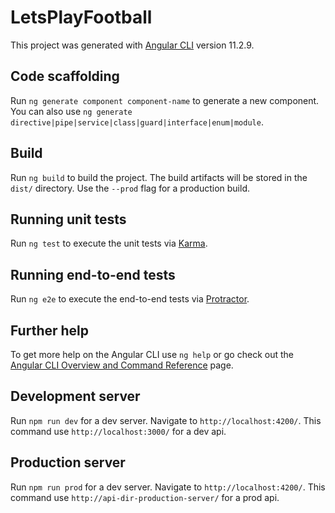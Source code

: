 # LetsPlayFootball

This project was generated with [Angular CLI](https://github.com/angular/angular-cli) version 11.2.9.

## Code scaffolding

Run `ng generate component component-name` to generate a new component. You can also use `ng generate directive|pipe|service|class|guard|interface|enum|module`.

## Build

Run `ng build` to build the project. The build artifacts will be stored in the `dist/` directory. Use the `--prod` flag for a production build.

## Running unit tests

Run `ng test` to execute the unit tests via [Karma](https://karma-runner.github.io).

## Running end-to-end tests

Run `ng e2e` to execute the end-to-end tests via [Protractor](http://www.protractortest.org/).

## Further help

To get more help on the Angular CLI use `ng help` or go check out the [Angular CLI Overview and Command Reference](https://angular.io/cli) page.

## Development server

Run `npm run dev` for a dev server. Navigate to `http://localhost:4200/`. This command use `http://localhost:3000/` for a dev api.

## Production server

Run `npm run prod` for a dev server. Navigate to `http://localhost:4200/`. This command use `http://api-dir-production-server/` for a prod api.